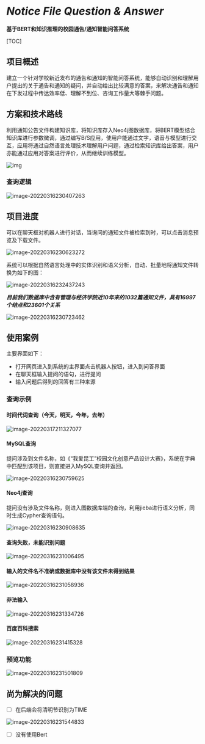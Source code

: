 # *Notice File Question & Answer*

**基于BERT和知识推理的校园通告/通知智能问答系统**

[TOC]

## 项目概述

​	建立一个针对学校新近发布的通告和通知的智能问答系统，能够自动识别和理解用户提出的关于通告和通知的疑问，并自动给出比较满意的答案，来解决通告和通知在下发过程中传达效率低、理解不到位、咨询工作量大等棘手问题。

## 方案和技术路线

​	利用通知公告文件构建知识库，将知识库存入Neo4j图数据库，将BERT模型结合知识库进行参数微调，通过编写B/S应用，使用户能通过文字，语音与模型进行交互，应用将通过自然语言处理技术理解用户问题，通过检索知识库给出答案，用户亦能通过应用对答案进行评价，从而继续训练模型。

![img](file:///C:/Users/冰/AppData/Local/Temp/msohtmlclip1/01/clip_image002.png)

### 查询逻辑

![image-20220316230407263](C:/Users/%E5%86%B0/AppData/Roaming/Typora/typora-user-images/image-20220316230407263.png)

## 项目进度

可以在聊天框对机器人进行对话，当询问的通知文件被检索到时，可以点击消息预览及下载文件。

![image-20220316230623272](C:/Users/%E5%86%B0/AppData/Roaming/Typora/typora-user-images/image-20220316230623272.png)

系统可以根据自然语言处理中的实体识别和语义分析，自动、批量地将通知文件转换为如下的图：

![image-20220316232437243](C:/Users/%E5%86%B0/AppData/Roaming/Typora/typora-user-images/image-20220316232437243.png)

***目前我们数据库中含有管理与经济学院近10年来的1032篇通知文件，具有16997个结点和23601个关系***

![image-20220316230723462](C:/Users/%E5%86%B0/AppData/Roaming/Typora/typora-user-images/image-20220316230723462.png)



## 使用案例

主要界面如下：

- 打开网页进入到系统的主界面点击机器人按钮，进入到问答界面
- 在聊天框输入提问的语句，进行提问
- 输入问题后得到的回答有三种来源



### 查询示例

#### 时间代词查询（今天，明天，今年，去年）

![image-20220317211327077](C:/Users/%E5%86%B0/AppData/Roaming/Typora/typora-user-images/image-20220317211327077.png)

#### MySQL查询

提问涉及到文件名称，如《“我爱昆工”校园文化创意产品设计大赛》，系统在字典中匹配到该项目，则直接进入MySQL查询并返回。

![image-20220316230759625](C:/Users/%E5%86%B0/AppData/Roaming/Typora/typora-user-images/image-20220316230759625.png)

#### Neo4j查询

提问没有涉及文件名称，则进入图数据库端的查询，利用jieba进行语义分析，同时生成Cypher查询语句。

![image-20220316230908635](C:/Users/%E5%86%B0/AppData/Roaming/Typora/typora-user-images/image-20220316230908635.png)

#### 查询失败，未能识别问题

![image-20220316231006495](C:/Users/%E5%86%B0/AppData/Roaming/Typora/typora-user-images/image-20220316231006495.png)

#### 输入的文件名不准确或数据库中没有该文件未得到结果

![image-20220316231058936](C:/Users/%E5%86%B0/AppData/Roaming/Typora/typora-user-images/image-20220316231058936.png)

#### 非法输入

![image-20220316231334726](C:/Users/%E5%86%B0/AppData/Roaming/Typora/typora-user-images/image-20220316231334726.png)

#### 百度百科搜索

![image-20220316231415328](C:/Users/%E5%86%B0/AppData/Roaming/Typora/typora-user-images/image-20220316231415328.png)

### 预览功能

![image-20220316231501809](C:/Users/%E5%86%B0/AppData/Roaming/Typora/typora-user-images/image-20220316231501809.png)



## 尚为解决的问题

- [ ] 在后端会将清明节识别为TIME

![image-20220316231544833](C:/Users/%E5%86%B0/AppData/Roaming/Typora/typora-user-images/image-20220316231544833.png)

- [ ] 没有使用Bert